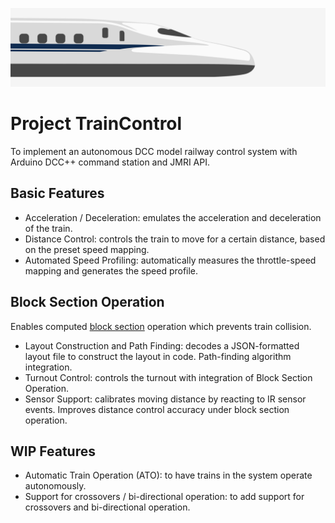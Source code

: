 ![alt text](./banner.png "banner")

# Project TrainControl
To implement an autonomous DCC model railway control system with Arduino DCC++ command station and JMRI API.

## Basic Features

* Acceleration / Deceleration: emulates the acceleration and deceleration of the train.
* Distance Control: controls the train to move for a certain distance, based on the preset speed mapping.
* Automated Speed Profiling: automatically measures the throttle-speed mapping and generates the speed profile.  

## Block Section Operation
Enables computed [block section](https://en.wikipedia.org/wiki/Absolute_block_signalling) operation which prevents train collision.

* Layout Construction and Path Finding: decodes a JSON-formatted layout file to construct the layout in code. Path-finding algorithm integration.
* Turnout Control: controls the turnout with integration of Block Section Operation.
* Sensor Support: calibrates moving distance by reacting to IR sensor events. Improves distance control accuracy under block section operation.

## WIP Features
* Automatic Train Operation (ATO): to have trains in the system operate autonomously.
* Support for crossovers / bi-directional operation: to add support for crossovers and bi-directional operation.
